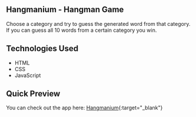 ## Hangmanium - Hangman Game
Choose a category and try to guess the generated word from that category. If you can guess all 10 words from a certain category you win.

## Technologies Used
- HTML
- CSS
- JavaScript  

## Quick Preview
You can check out the app here:
[Hangmanium](http://hangmanium.netlify.app "Hangmanium - Hangman Game"){:target="_blank"}
